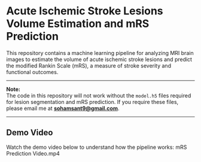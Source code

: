 # Acute Ischemic Stroke Lesions Volume Estimation and mRS Prediction

This repository contains a machine learning pipeline for analyzing MRI brain images to estimate the volume of acute ischemic stroke lesions and predict the modified Rankin Scale (mRS), a measure of stroke severity and functional outcomes.

---

**Note:**  
The code in this repository will not work without the `model.h5` files required for lesion segmentation and mRS prediction. If you require these files, please email me at **[sohamsant9@gmail.com](mailto:sohamsant9@gmail.com)**.

---

## Demo Video

Watch the demo video below to understand how the pipeline works: mRS Prediction Video.mp4

